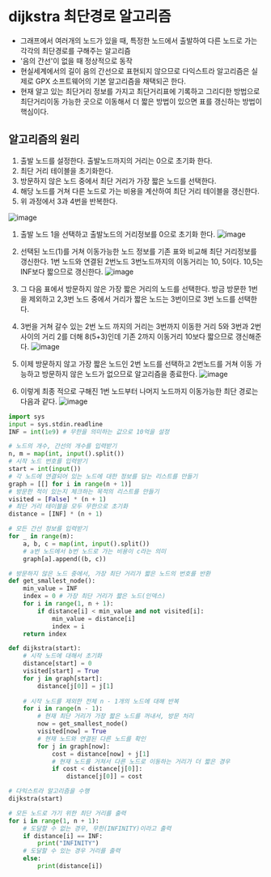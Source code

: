 # dijkstra 최단경로 알고리즘
* 그래프에서 여러개의 노드가 있을 때, 특정한 노드에서 출발하여 다른 노드로 가는 각각의 최단경로를 구해주는 알고리즘
* '음의 간선'이 없을 때 정상적으로 동작
* 현실세계에서의 길이 음의 간선으로 표현되지 않으므로 다익스트라 알고리즘은 실제로 GPX 소프트웨어의 기본 알고리즘을 채택되곤 한다.
* 현재 알고 있는 최단거리 정보를 가지고 최단거리표에 기록하고 그리디한 방법으로 최단거리이동 가능한 곳으로 이동해서 더 짧은 방법이 있으면 표를 갱신하는 방법이 핵심이다.

## 알고리즘의 원리
1. 출발 노드를 설정한다. 출발노드까지의 거리는 0으로 초기화 한다.
2. 최단 거리 테이블을 초기화한다.
3. 방문하지 않은 노드 중에서 최단 거리가 가장 짧은 노드를 선택한다.
4. 해당 노드를 거쳐 다른 노드로 가는 비용을 계산하여 최단 거리 테이블을 갱신한다.
5. 위 과정에서 3과 4번을 반복한다.


![image](https://user-images.githubusercontent.com/76929823/131433159-689fe274-a431-4245-9312-c940bd7c9fae.png)



1. 출발 노드 1을 선택하고  출발노드의 거리정보를 0으로 초기화 한다.
![image](https://user-images.githubusercontent.com/76929823/131433436-52c8bdb3-0b2a-4d2e-a21c-75b94d25bcda.png)

2. 선택된 노드(1)를 거쳐 이동가능한 노드 정보를 기존 표와 비교해 최단 거리정보를 갱신한다. 1번 노드와 연결된 2번노드 3번노드까지의 이동거리는 10, 5이다. 10,5는 INF보다 짧으므로 갱신한다.
![image](https://user-images.githubusercontent.com/76929823/131433592-13270257-a62f-4b89-a318-327d6cda78c9.png)

3. 그 다음 표에서 방문하지 않은 가장 짧은 거리의 노드를 선택한다. 방금 방문한 1번을 제외하고 2,3번 노드 중에서 거리가 짧은 노드는 3번이므로 3번 노드를 선택한다.


4. 3번을 거쳐 갈수 있는 2번 노드 까지의 거리는 3번까지 이동한 거리 5와 3번과 2번 사이의 거리 2를 더해 8(5+3)인데 기존 2까지 이동거리 10보다 짧으므로 갱신해준다.
![image](https://user-images.githubusercontent.com/76929823/131434024-5738b388-ca76-4d15-8dc1-00440acf0a99.png)

5. 이제 방문하지 않고 가장 짧은 노드인 2번 노드를 선택하고 2번노드를 거쳐 이동 가능하고 방문하지 않은 노드가 없으므로 알고리즘을 종료한다.
![image](https://user-images.githubusercontent.com/76929823/131434227-a211cdcc-f1dc-46a2-8518-261535e98e8f.png)


6. 이렇게 최종 적으로 구해진 1번 노드부터 나머지 노드까지 이동가능한 최단 경로는 다음과 같다.
![image](https://user-images.githubusercontent.com/76929823/131434180-81cab8f8-03a7-40ea-b121-b3c52b768215.png)



```python
import sys
input = sys.stdin.readline
INF = int(1e9) # 무한을 의미하는 값으로 10억을 설정

# 노드의 개수, 간선의 개수를 입력받기
n, m = map(int, input().split())
# 시작 노드 번호를 입력받기
start = int(input())
# 각 노드에 연결되어 있는 노드에 대한 정보를 담는 리스트를 만들기
graph = [[] for i in range(n + 1)]
# 방문한 적이 있는지 체크하는 목적의 리스트를 만들기
visited = [False] * (n + 1)
# 최단 거리 테이블을 모두 무한으로 초기화
distance = [INF] * (n + 1)

# 모든 간선 정보를 입력받기
for _ in range(m):
    a, b, c = map(int, input().split())
    # a번 노드에서 b번 노드로 가는 비용이 c라는 의미
    graph[a].append((b, c))

# 방문하지 않은 노드 중에서, 가장 최단 거리가 짧은 노드의 번호를 반환
def get_smallest_node():
    min_value = INF
    index = 0 # 가장 최단 거리가 짧은 노드(인덱스)
    for i in range(1, n + 1):
        if distance[i] < min_value and not visited[i]:
            min_value = distance[i]
            index = i
    return index

def dijkstra(start):
    # 시작 노드에 대해서 초기화
    distance[start] = 0
    visited[start] = True
    for j in graph[start]:
        distance[j[0]] = j[1]
        
    # 시작 노드를 제외한 전체 n - 1개의 노드에 대해 반복
    for i in range(n - 1):
        # 현재 최단 거리가 가장 짧은 노드를 꺼내서, 방문 처리
        now = get_smallest_node()
        visited[now] = True
        # 현재 노드와 연결된 다른 노드를 확인
        for j in graph[now]:
            cost = distance[now] + j[1]
            # 현재 노드를 거쳐서 다른 노드로 이동하는 거리가 더 짧은 경우
            if cost < distance[j[0]]:
                distance[j[0]] = cost

# 다익스트라 알고리즘을 수행
dijkstra(start)

# 모든 노드로 가기 위한 최단 거리를 출력
for i in range(1, n + 1):
    # 도달할 수 없는 경우, 무한(INFINITY)이라고 출력
    if distance[i] == INF:
        print("INFINITY")
    # 도달할 수 있는 경우 거리를 출력
    else:
        print(distance[i])
```
